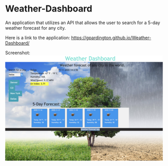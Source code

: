 # Weather-Dashboard
An application that utilizes an API that allows the user to search for a 5-day weather forecast for any city. 

Here is a link to the application: https://gpardington.github.io/Weather-Dashboard/ 

Screenshot:
![Weather Dashboard Screenshot](Assets/Weather-Dashboard-Screenshot.png?raw=true "Weather Dashboard Screenshot")
